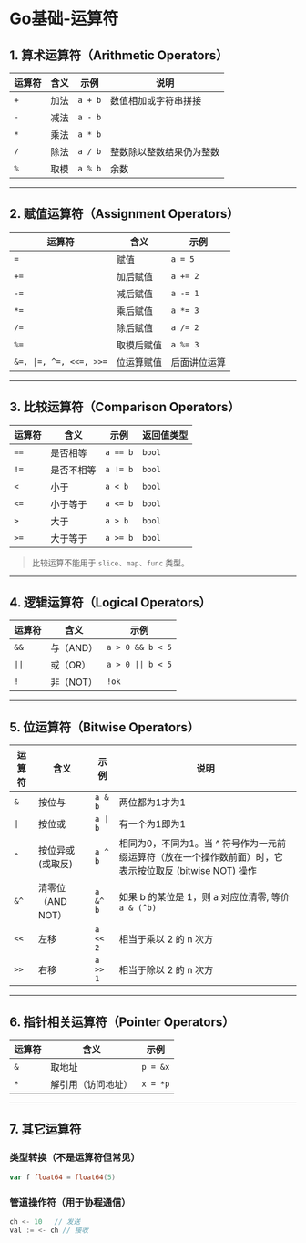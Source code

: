 # Go基础-运算符

## 1. 算术运算符（Arithmetic Operators）

| 运算符 | 含义     | 示例       | 说明                     |
|--------|----------|------------|--------------------------|
| `+`    | 加法     | `a + b`    | 数值相加或字符串拼接     |
| `-`    | 减法     | `a - b`    |                          |
| `*`    | 乘法     | `a * b`    |                          |
| `/`    | 除法     | `a / b`    | 整数除以整数结果仍为整数 |
| `%`    | 取模     | `a % b`    | 余数                    |


---

## 2. 赋值运算符（Assignment Operators）

| 运算符                     | 含义           | 示例       |
|-------------------------|----------------|------------|
| `=`                     | 赋值           | `a = 5`    |
| `+=`                    | 加后赋值       | `a += 2`   |
| `-=`                    | 减后赋值       | `a -= 1`   |
| `*=`                    | 乘后赋值       | `a *= 3`   |
| `/=`                    | 除后赋值       | `a /= 2`   |
| `%=`                    | 取模后赋值     | `a %= 3`   |
| `&=, \|=, ^=, <<=, >>=` | 位运算赋值 | 后面讲位运算 |

---

## 3. 比较运算符（Comparison Operators）

| 运算符 | 含义         | 示例        | 返回值类型 |
|--------|--------------|-------------|------------|
| `==`   | 是否相等     | `a == b`    | `bool`     |
| `!=`   | 是否不相等   | `a != b`    | `bool`     |
| `<`    | 小于         | `a < b`     | `bool`     |
| `<=`   | 小于等于     | `a <= b`    | `bool`     |
| `>`    | 大于         | `a > b`     | `bool`     |
| `>=`   | 大于等于     | `a >= b`    | `bool`     |

> 比较运算不能用于 `slice`、`map`、`func` 类型。

---

## 4. 逻辑运算符（Logical Operators）


| 运算符 | 含义       | 示例         |
|--------|------------|--------------|
| `&&`   | 与（AND）   | `a > 0 && b < 5` |
| `\|\|`   | 或（OR）    | `a > 0 \|\| b < 5` |
| `!`    | 非（NOT）   | `!ok`        |

---

## 5. 位运算符（Bitwise Operators）

| 运算符  | 含义           | 示例         | 说明                                                             |
|------|--------------|--------------|----------------------------------------------------------------|
| `&`  | 按位与          | `a & b`      | 两位都为1才为1                                                       |
| `\|` | 按位或          | `a \| b`     | 有一个为1即为1                                                       |
| `^`  | 按位异或 (或取反)   | `a ^ b`      | 相同为0，不同为1。当 ^ 符号作为一元前缀运算符（放在一个操作数前面）时，它表示按位取反 (bitwise NOT) 操作 |
| `&^` | 清零位（AND NOT） | `a &^ b`  | 如果 b 的某位是 1，则 a 对应位清零, 等价 `a & (^b)`                           |
| `<<` | 左移           | `a << 2`     | 相当于乘以 2 的 n 次方                                                 |
| `>>` | 右移           | `a >> 1`     | 相当于除以 2 的 n 次方                                                 |

---

## 6. 指针相关运算符（Pointer Operators）

| 运算符 | 含义             | 示例        |
|--------|------------------|-------------|
| `&`    | 取地址           | `p = &x`    |
| `*`    | 解引用（访问地址）| `x = *p`    |

---

## 7. 其它运算符

### 类型转换（不是运算符但常见）
```go
var f float64 = float64(5)
```

### 管道操作符（用于协程通信）
```go
ch <- 10   // 发送
val := <- ch // 接收
```


